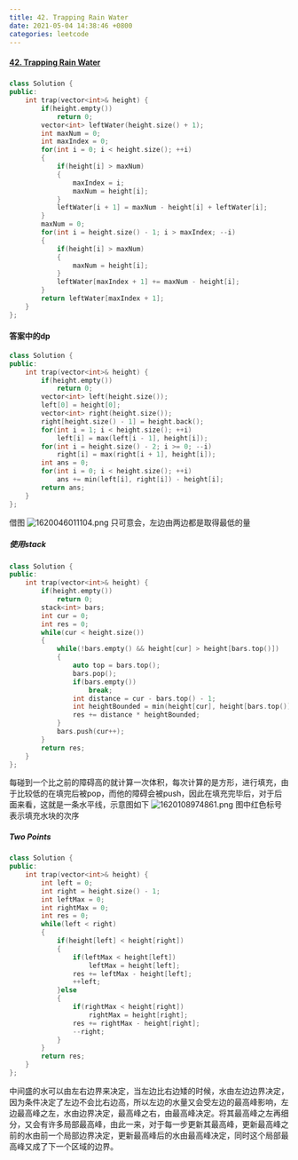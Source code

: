 ```yaml
---
title: 42. Trapping Rain Water
date: 2021-05-04 14:38:46 +0800
categories: leetcode
---
```

#### [42. Trapping Rain Water](https://leetcode.com/problems/trapping-rain-water/)

#####
```c++
class Solution {
public:
    int trap(vector<int>& height) {
        if(height.empty())
            return 0;
        vector<int> leftWater(height.size() + 1);
        int maxNum = 0;
        int maxIndex = 0;
        for(int i = 0; i < height.size(); ++i)
        {
            if(height[i] > maxNum)
            {
                maxIndex = i;
                maxNum = height[i];
            }
            leftWater[i + 1] = maxNum - height[i] + leftWater[i];
        }
        maxNum = 0;
        for(int i = height.size() - 1; i > maxIndex; --i)
        {
            if(height[i] > maxNum)
            {
                maxNum = height[i];
            }
            leftWater[maxIndex + 1] += maxNum - height[i];
        }
        return leftWater[maxIndex + 1];
    }
};
```

#### 答案中的dp
```c++
class Solution {
public:
    int trap(vector<int>& height) {
        if(height.empty())
            return 0;
        vector<int> left(height.size());
        left[0] = height[0];
        vector<int> right(height.size());
        right[height.size() - 1] = height.back();
        for(int i = 1; i < height.size(); ++i)
            left[i] = max(left[i - 1], height[i]);
        for(int i = height.size() - 2; i >= 0; --i)
            right[i] = max(right[i + 1], height[i]);
        int ans = 0;
        for(int i = 0; i < height.size(); ++i)
            ans += min(left[i], right[i]) - height[i];
        return ans;
    }
};
```

借图
![1620046011104.png](https://image.cinte.cc/2021/05/03/486c6df33cd87.png)
只可意会，左边由两边都是取得最低的量

##### 使用stack
```c++
class Solution {
public:
    int trap(vector<int>& height) {
        if(height.empty())
            return 0;
        stack<int> bars;
        int cur = 0;
        int res = 0;
        while(cur < height.size())
        {
            while(!bars.empty() && height[cur] > height[bars.top()])
            {
                auto top = bars.top();
                bars.pop();
                if(bars.empty())
                    break;
                int distance = cur - bars.top() - 1;
                int heightBounded = min(height[cur], height[bars.top()]) - height[top];
                res += distance * heightBounded;
            }
            bars.push(cur++);
        }
        return res;
    }
};
```

每碰到一个比之前的障碍高的就计算一次体积，每次计算的是方形，进行填充，由于比较低的在填完后被pop，而他的障碍会被push，因此在填充完毕后，对于后面来看，这就是一条水平线，示意图如下
![1620108974861.png](https://image.cinte.cc/2021/05/04/a1a5e02ec1c12.png)
图中红色标号表示填充水块的次序

##### Two Points
```c++
class Solution {
public:
    int trap(vector<int>& height) {
        int left = 0;
        int right = height.size() - 1;
        int leftMax = 0;
        int rightMax = 0;
        int res = 0;
        while(left < right)
        {
            if(height[left] < height[right])
            {
                if(leftMax < height[left])
                    leftMax = height[left];
                res += leftMax - height[left];
                ++left;
            }else
            {
                if(rightMax < height[right])
                    rightMax = height[right];
                res += rightMax - height[right];
                --right;
            }
        }
        return res;
    }
};
```

中间盛的水可以由左右边界来决定，当左边比右边矮的时候，水由左边边界决定，因为条件决定了左边不会比右边高，所以左边的水量又会受左边的最高峰影响，左边最高峰之左，水由边界决定，最高峰之右，由最高峰决定。将其最高峰之左再细分，又会有许多局部最高峰，由此一来，对于每一步更新其最高峰，更新最高峰之前的水由前一个局部边界决定，更新最高峰后的水由最高峰决定，同时这个局部最高峰又成了下一个区域的边界。
